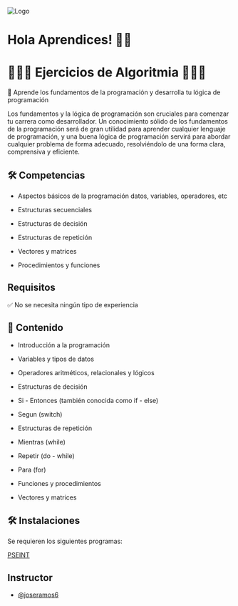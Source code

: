 ![Logo](https://avatars.githubusercontent.com/u/81438413?s=48&v=4)

# Hola Aprendices! 👋🏻

# 👨🏻‍💻 Ejercicios de Algoritmia 👨🏻‍💻

🧠 Aprende los fundamentos de la programación y desarrolla tu lógica de programación

Los fundamentos y la lógica de programación son cruciales para comenzar tu carrera como desarrollador. Un conocimiento sólido de los fundamentos de la programación será de gran utilidad para aprender cualquier lenguaje de programación, y una buena lógica de programación servirá para abordar cualquier problema de forma adecuado, resolviéndolo de una forma clara, comprensiva y eficiente.

## 🛠 Competencias

- Aspectos básicos de la programación datos, variables, operadores, etc

- Estructuras secuenciales

- Estructuras de decisión

- Estructuras de repetición

- Vectores y matrices

- Procedimientos y funciones

## Requisitos

✅ No se necesita ningún tipo de experiencia

## 🚀 Contenido

- Introducción a la programación

- Variables y tipos de datos

- Operadores aritméticos, relacionales y lógicos

- Estructuras de decisión

- Si - Entonces (también conocida como if - else)

- Segun (switch)

- Estructuras de repetición

- Mientras (while)

- Repetir (do - while)

- Para (for)

- Funciones y procedimientos

- Vectores y matrices

## 🛠 Instalaciones

Se requieren los siguientes programas:

[PSEINT](https://pseint.sourceforge.net/index.php?page=descargas.php)

## Instructor

- [@joseramos6](https://github.com/joseramos6)
